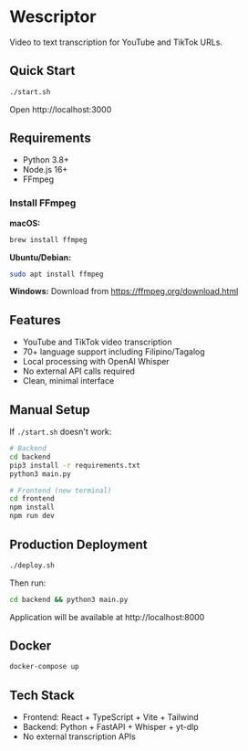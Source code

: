 # Wescriptor

Video to text transcription for YouTube and TikTok URLs.

## Quick Start

```bash
./start.sh
```

Open http://localhost:3000

## Requirements

- Python 3.8+
- Node.js 16+
- FFmpeg

### Install FFmpeg

**macOS:**
```bash
brew install ffmpeg
```

**Ubuntu/Debian:**
```bash
sudo apt install ffmpeg
```

**Windows:**
Download from https://ffmpeg.org/download.html

## Features

- YouTube and TikTok video transcription
- 70+ language support including Filipino/Tagalog
- Local processing with OpenAI Whisper
- No external API calls required
- Clean, minimal interface

## Manual Setup

If `./start.sh` doesn't work:

```bash
# Backend
cd backend
pip3 install -r requirements.txt
python3 main.py

# Frontend (new terminal)
cd frontend
npm install
npm run dev
```

## Production Deployment

```bash
./deploy.sh
```

Then run:
```bash
cd backend && python3 main.py
```

Application will be available at http://localhost:8000

## Docker

```bash
docker-compose up
```

## Tech Stack

- Frontend: React + TypeScript + Vite + Tailwind
- Backend: Python + FastAPI + Whisper + yt-dlp
- No external transcription APIs 